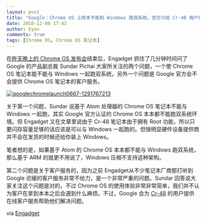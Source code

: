 ```yaml
---
layout: post
title: "Google：Chrome OS 上网本不能和 Windows 跑双系统，官方只给 Cr-48 用户提供客户服务"
date: 2010-12-08 17:43
author: Eyon
comments: true
tags: [Chrome OS, Chrome OS 笔记本]
---
```

在[昨天晚上的 Chrome OS 发布会](http://www.chromi.org/archives/9132)结束后，Engadget 抓住了几分钟时间问了 Google 的产品副总裁 Sundar Pichai 大家所关注的两个问题，一个使 Chrome OS 笔记本能不能与 Windows 一起跑双系统，另外一个问题是 Google 官方会不会提供 Chrome OS 笔记本的客户服务。

<a href="http://img.chromi.org/2010/12/googlechromelaunch0667-1291767213.jpg">![](http://img.chromi.org/2010/12/googlechromelaunch0667-1291767213.jpg "googlechromelaunch0667-1291767213")</a>

关于第一个问题，Sundar 说基于 Atom 处理器的 Chrome OS 笔记本不能与 Windows 一起跑，其实 Google 官方认证的 Chrome OS 本本都不能跑双系统环境。但 Engadget 又在文章里说由于 Cr-48 笔记本由于拥有 Root 功能，所以只要闪存容量足够的话应该是可以与 Windows 一起跑的。但很明显硬件设备提供商并不会在发货的时候还给你装上 Windows。

笔者想的是，如果基于 Atom 的 Chrome OS 本本都不能与 Windows 跑双系统，那么基于 ARM 的就更不用说了，Windows 压根不支持这种架构。

第二个问题是关于客户服务的，因为之前 Engadget从不少笔记本厂商那打听到 Google 迟缓的客户服务非常不给力，是一个非常严重的问题。Sundar 回答说大家关注这个问题是对的，不过 Chrome OS 的使用体验非常非常简单，我们并不认为客户在拿到本本之后会遇到什么麻烦。不过，Google 会为 [Cr-48](http://www.chromi.org/archives/9137) 的用户提供在线客户服务帮助他们解决问题。

via [Engadget](http://www.engadget.com/2010/12/07/google-chrome-os-laptops-wont-dual-boot-with-windows-live-cus)
